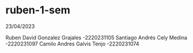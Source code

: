 # ruben-1-sem
23/04/2023

Ruben David Gonzalez Grajales
-2220231105
Santiago Andrés Cely Medina
-2220231097
Camilo Andres Galvis Tenjo
-2220231074


